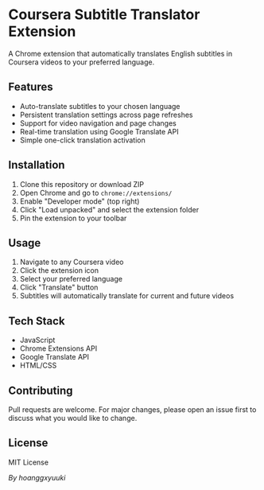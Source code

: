 # Coursera Subtitle Translator Extension

A Chrome extension that automatically translates English subtitles in Coursera videos to your preferred language.

## Features
- Auto-translate subtitles to your chosen language
- Persistent translation settings across page refreshes
- Support for video navigation and page changes
- Real-time translation using Google Translate API
- Simple one-click translation activation

## Installation
1. Clone this repository or download ZIP
2. Open Chrome and go to `chrome://extensions/`
3. Enable "Developer mode" (top right)
4. Click "Load unpacked" and select the extension folder
5. Pin the extension to your toolbar

## Usage
1. Navigate to any Coursera video
2. Click the extension icon
3. Select your preferred language
4. Click "Translate" button
5. Subtitles will automatically translate for current and future videos

## Tech Stack
- JavaScript
- Chrome Extensions API
- Google Translate API
- HTML/CSS

## Contributing
Pull requests are welcome. For major changes, please open an issue first to discuss what you would like to change.

## License
MIT License

*By hoanggxyuuki*